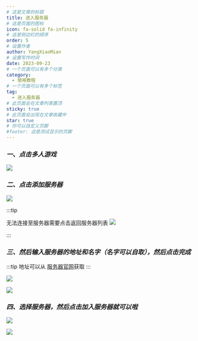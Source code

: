 ```yaml
---
# 这是文章的标题
title: 进入服务器
# 这是页面的图标
icon: fa-solid fa-infinity
# 这是侧边栏的顺序
order: 5
# 设置作者
author: YangXiaoMian
# 设置写作时间
date: 2023-09-23
# 一个页面可以有多个分类
category:
  - 使用教程
# 一个页面可以有多个标签
tag:
  - 进入服务器
# 此页面会在文章列表置顶
sticky: true
# 此页面会出现在文章收藏中
star: true
# 你可以自定义页脚
#footer: 这是测试显示的页脚
---
```

### ***一、点击多人游戏***
![](https://m1.miaomc.cn/uploads/20230923_650ed1eedf74d.png)

### ***二、点击添加服务器***
![](https://m1.miaomc.cn/uploads/20230923_650ed2d7ddf81.png)

:::tip

无法连接至服务器需要点击返回服务器列表
![](https://m1.miaomc.cn/uploads/20230923_650ed2923a730.png)

:::

### ***三、然后输入服务器的地址和名字（名字可以自取），然后点击完成***
:::tip
地址可以从 [服务器官网](https://www.tcbmc.cc)获取
:::

![](https://i1.mcobj.com/imgb/u15prb/20240710_668e072279a97.png)

![](https://i1.mcobj.com/imgb/u15prb/20240710_668e07429c522.png)

### ***四、选择服务器，然后点击加入服务器就可以啦***
![](https://i1.mcobj.com/imgb/u15prb/20240710_668e07d23baeb.png)

![](https://i1.mcobj.com/imgb/u15prb/20240710_668e080e30700.png)





